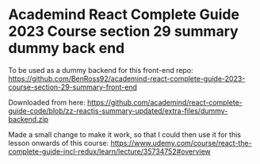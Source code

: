 # Academind React Complete Guide 2023 Course section 29 summary dummy back end

To be used as a dummy backend for this front-end repo: https://github.com/BenRoss92/academind-react-complete-guide-2023-course-section-29-summary-front-end

Downloaded from here: https://github.com/academind/react-complete-guide-code/blob/zz-reactjs-summary-updated/extra-files/dummy-backend.zip

Made a small change to make it work, so that I could then use it for this lesson onwards of this course: https://www.udemy.com/course/react-the-complete-guide-incl-redux/learn/lecture/35734752#overview
